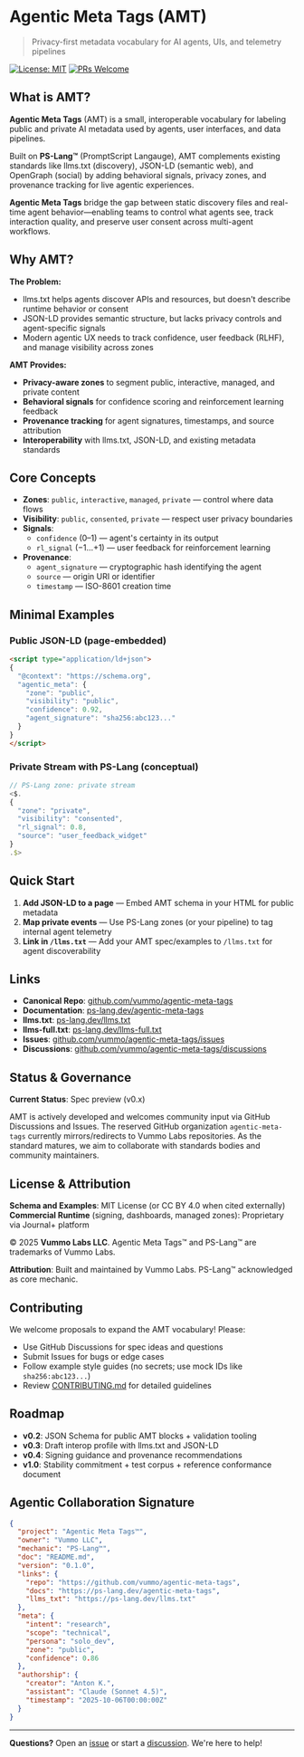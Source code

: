 # Agentic Meta Tags (AMT)

> Privacy-first metadata vocabulary for AI agents, UIs, and telemetry pipelines

[![License: MIT](https://img.shields.io/badge/License-MIT-blue.svg)](LICENSE)
[![PRs Welcome](https://img.shields.io/badge/PRs-welcome-brightgreen.svg)](CONTRIBUTING.md)

## What is AMT?

**Agentic Meta Tags** (AMT) is a small, interoperable vocabulary for labeling public and private AI metadata used by agents, user interfaces, and data pipelines. 

Built on **PS-Lang™** (PromptScript Langauge), AMT complements existing standards like llms.txt (discovery), JSON-LD (semantic web), and OpenGraph (social) by adding behavioral signals, privacy zones, and provenance tracking for live agentic experiences.

**Agentic Meta Tags** bridge the gap between static discovery files and real-time agent behavior—enabling teams to control what agents see, track interaction quality, and preserve user consent across multi-agent workflows.

## Why AMT?

**The Problem:**
- llms.txt helps agents discover APIs and resources, but doesn't describe runtime behavior or consent
- JSON-LD provides semantic structure, but lacks privacy controls and agent-specific signals
- Modern agentic UX needs to track confidence, user feedback (RLHF), and manage visibility across zones

**AMT Provides:**
- **Privacy-aware zones** to segment public, interactive, managed, and private content
- **Behavioral signals** for confidence scoring and reinforcement learning feedback
- **Provenance tracking** for agent signatures, timestamps, and source attribution
- **Interoperability** with llms.txt, JSON-LD, and existing metadata standards

## Core Concepts

- **Zones**: `public`, `interactive`, `managed`, `private` — control where data flows
- **Visibility**: `public`, `consented`, `private` — respect user privacy boundaries
- **Signals**:
  - `confidence` (0–1) — agent's certainty in its output
  - `rl_signal` (−1…+1) — user feedback for reinforcement learning
- **Provenance**:
  - `agent_signature` — cryptographic hash identifying the agent
  - `source` — origin URI or identifier
  - `timestamp` — ISO-8601 creation time

## Minimal Examples

### Public JSON-LD (page-embedded)

```html
<script type="application/ld+json">
{
  "@context": "https://schema.org",
  "agentic_meta": {
    "zone": "public",
    "visibility": "public",
    "confidence": 0.92,
    "agent_signature": "sha256:abc123..."
  }
}
</script>
```

### Private Stream with PS-Lang (conceptual)

```typescript
// PS-Lang zone: private stream
<$.
{
  "zone": "private",
  "visibility": "consented",
  "rl_signal": 0.8,
  "source": "user_feedback_widget"
}
.$>
```

## Quick Start

1. **Add JSON-LD to a page** — Embed AMT schema in your HTML for public metadata
2. **Map private events** — Use PS-Lang zones (or your pipeline) to tag internal agent telemetry
3. **Link in `/llms.txt`** — Add your AMT spec/examples to `/llms.txt` for agent discoverability

## Links

- **Canonical Repo**: [github.com/vummo/agentic-meta-tags](https://github.com/vummo/agentic-meta-tags)
- **Documentation**: [ps-lang.dev/agentic-meta-tags](https://ps-lang.dev/agentic-meta-tags)
- **llms.txt**: [ps-lang.dev/llms.txt](https://ps-lang.dev/llms.txt)
- **llms-full.txt**: [ps-lang.dev/llms-full.txt](https://ps-lang.dev/llms-full.txt)
- **Issues**: [github.com/vummo/agentic-meta-tags/issues](https://github.com/vummo/agentic-meta-tags/issues)
- **Discussions**: [github.com/vummo/agentic-meta-tags/discussions](https://github.com/vummo/agentic-meta-tags/discussions)

## Status & Governance

**Current Status**: Spec preview (v0.x)

AMT is actively developed and welcomes community input via GitHub Discussions and Issues. The reserved GitHub organization `agentic-meta-tags` currently mirrors/redirects to Vummo Labs repositories. As the standard matures, we aim to collaborate with standards bodies and community maintainers.

## License & Attribution

**Schema and Examples**: MIT License (or CC BY 4.0 when cited externally)
**Commercial Runtime** (signing, dashboards, managed zones): Proprietary via Journal+ platform

© 2025 **Vummo Labs LLC**. Agentic Meta Tags™ and PS-Lang™ are trademarks of Vummo Labs.

**Attribution**: Built and maintained by Vummo Labs. PS-Lang™ acknowledged as core mechanic.

## Contributing

We welcome proposals to expand the AMT vocabulary! Please:

- Use GitHub Discussions for spec ideas and questions
- Submit Issues for bugs or edge cases
- Follow example style guides (no secrets; use mock IDs like `sha256:abc123...`)
- Review [CONTRIBUTING.md](CONTRIBUTING.md) for detailed guidelines

## Roadmap

- **v0.2**: JSON Schema for public AMT blocks + validation tooling
- **v0.3**: Draft interop profile with llms.txt and JSON-LD
- **v0.4**: Signing guidance and provenance recommendations
- **v1.0**: Stability commitment + test corpus + reference conformance document

## Agentic Collaboration Signature

```json
{
  "project": "Agentic Meta Tags™",
  "owner": "Vummo LLC",
  "mechanic": "PS-Lang™",
  "doc": "README.md",
  "version": "0.1.0",
  "links": {
    "repo": "https://github.com/vummo/agentic-meta-tags",
    "docs": "https://ps-lang.dev/agentic-meta-tags",
    "llms_txt": "https://ps-lang.dev/llms.txt"
  },
  "meta": {
    "intent": "research",
    "scope": "technical",
    "persona": "solo_dev",
    "zone": "public",
    "confidence": 0.86
  },
  "authorship": {
    "creator": "Anton K.",
    "assistant": "Claude (Sonnet 4.5)",
    "timestamp": "2025-10-06T00:00:00Z"
  }
}
```

---

**Questions?** Open an [issue](https://github.com/vummo/agentic-meta-tags/issues) or start a [discussion](https://github.com/vummo/agentic-meta-tags/discussions). We're here to help!
